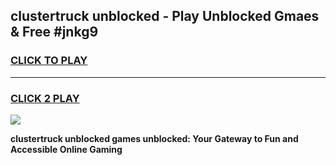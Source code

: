 
## clustertruck unblocked - Play Unblocked Gmaes & Free #jnkg9
<h3>
<a href="https://news.freeplayer.one?title=clustertruck_unblocked&ref=26F">CLICK TO PLAY</a></h3>
<hr>

<h3>
<a href="https://news.freeplayer.one?title=clustertruck_unblocked&ref=26F">CLICK 2 PLAY</a>
  
</h3>

<a href="https://news.freeplayer.one?title=clustertruck_unblocked&ref=26F/"><img src="https://clearcache.store/games.png"></a>


**clustertruck unblocked games unblocked: Your Gateway to Fun and Accessible Online Gaming**
